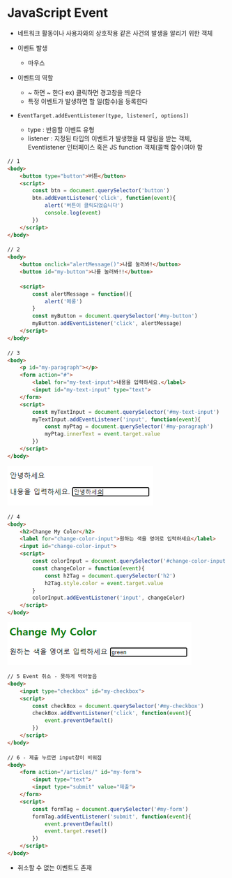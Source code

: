# JavaScript Event

- 네트워크 활동이나 사용자와의 상호작용 같은 사건의 발생을 알리기 위한 객체
- 이벤트 발생
  - 마우스 

- 이벤트의 역할
  - ~ 하면 ~ 한다 ex) 클릭하면 경고창을 띄운다
  - 특정 이벤트가 발생하면 할 일(함수)을 등록한다
- `EventTarget.addEventListener(type, listener[, options])`
  - type : 반응할 이벤트 유형
  - listener : 지정된 타입의 이벤트가 발생했을 때 알림을 받는 객체, Eventlistener 인터페이스 혹은 JS function 객체(콜백 함수)여야 함

```html
// 1
<body>
    <button type="button">버튼</button>
    <script>
        const btn = document.querySelector('button')
        btn.addEventListener('click', function(event){
            alert('버튼이 클릭되었습니다')
            console.log(event)
        })
    </script>
</body>

// 2
<body>
    <button onclick="alertMessage()">나를 눌러봐!</button>
	<button id="my-button">나를 눌러봐!!</button>

	<script>
        const alertMessage = function(){
            alert('메롱')
        }
        const myButton = document.querySelector('#my-button')
        myButton.addEventListener('click', alertMessage)
	</script>
</body>

// 3
<body>
    <p id="my-paragraph"></p>
    <form action="#">
        <label for="my-text-input">내용을 입력하세요.</label>
        <input id="my-text-input" type="text">
    </form>
    <script>
        const myTextInput = document.querySelector('#my-text-input')
        myTextInput.addEventListener('input', function(event){
            const myPtag = document.querySelector('#my-paragraph')
            myPtag.innerText = event.target.value
        })
    </script>
</body>
```

![event3](event3.png)

```html
// 4
<body>
    <h2>Change My Color</h2>
    <label for="change-color-input">원하는 색을 영어로 입력하세요</label>
    <input id="change-color-input">
    <script>
        const colorInput = document.querySelector('#change-color-input')
        const changeColor = function(event){
            const h2Tag = document.querySelector('h2')
            h2Tag.style.color = event.target.value
        }
        colorInput.addEventListener('input', changeColor)
    </script>
</body>
```

![event4](event4.png)

```html
// 5 Event 취소 - 못하게 막아놓음
<body>
    <input type="checkbox" id="my-checkbox">
    <script>
        const checkBox = document.querySelector('#my-checkbox')
        checkBox.addEventListener('click', function(event){
            event.preventDefault()
        })
    </script>
</body>

// 6 - 제출 누르면 input창이 비워짐
<body>
    <form action="/articles/" id="my-form">
        <input type="text">
        <input type="submit" value="제출">
    </form>
    <script>
        const formTag = document.querySelector('#my-form')
        formTag.addEventListener('submit', function(event){
            event.preventDefault()
            event.target.reset()
        })
    </script>
</body>
```

-  취소할 수 없는 이벤트도 존재